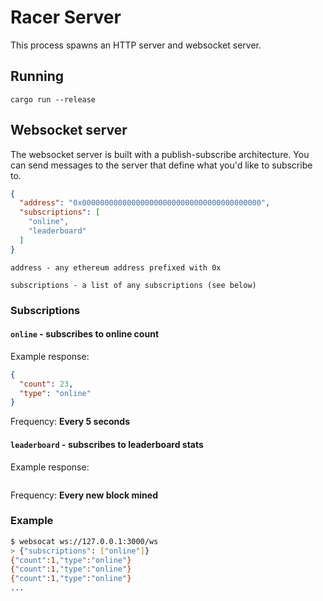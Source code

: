 # Racer Server

This process spawns an HTTP server and websocket server.

## Running

`cargo run --release`

## Websocket server

The websocket server is built with a publish-subscribe architecture. You can send messages to the server that define what you'd like to subscribe to.

```json
{
  "address": "0x0000000000000000000000000000000000000000",
  "subscriptions": [
    "online",
    "leaderboard"
  ]
}
```

```
address - any ethereum address prefixed with 0x
```

```
subscriptions - a list of any subscriptions (see below)
```

### Subscriptions

#### **`online` - subscribes to online count**

Example response:
```json
{
  "count": 23,
  "type": "online"
}
```

Frequency: **Every 5 seconds**

#### **`leaderboard` - subscribes to leaderboard stats**

Example response:
```json

```

Frequency: **Every new block mined**

### Example

```bash
$ websocat ws://127.0.0.1:3000/ws
> {"subscriptions": ["online"]}
{"count":1,"type":"online"}
{"count":1,"type":"online"}
{"count":1,"type":"online"}
...
```
